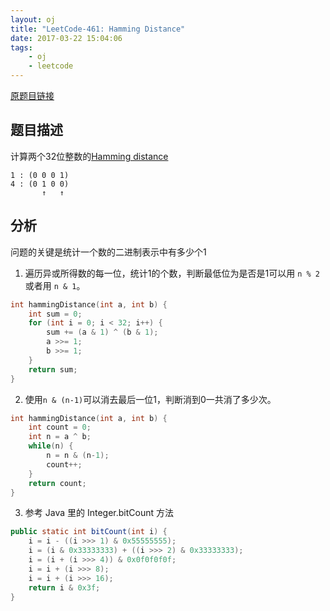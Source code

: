 ```yaml
---
layout: oj
title: "LeetCode-461: Hamming Distance"
date: 2017-03-22 15:04:06
tags:
    - oj
    - leetcode
---
```


[原题目链接](https://leetcode.com/problems/hamming-distance/#/description)

## 题目描述
计算两个32位整数的[Hamming distance](https://en.wikipedia.org/wiki/Hamming_distance)
```
1 : (0 0 0 1)
4 : (0 1 0 0)
       ↑   ↑
```

## 分析
问题的关键是统计一个数的二进制表示中有多少个1
1. 遍历异或所得数的每一位，统计1的个数，判断最低位为是否是1可以用 `n % 2` 或者用 `n & 1`。
```c
int hammingDistance(int a, int b) {
    int sum = 0;
	for (int i = 0; i < 32; i++) {
		sum += (a & 1) ^ (b & 1);
		a >>= 1;
		b >>= 1;
	}
	return sum;
}
```
2. 使用`n & (n-1)`可以消去最后一位1，判断消到0一共消了多少次。
```c
int hammingDistance(int a, int b) {
	int count = 0;
	int n = a ^ b;
	while(n) {
		n = n & (n-1);
		count++;
	}
	return count;
}
```
3. 参考 Java 里的 Integer.bitCount 方法
```java
public static int bitCount(int i) {
    i = i - ((i >>> 1) & 0x55555555);
    i = (i & 0x33333333) + ((i >>> 2) & 0x33333333);
    i = (i + (i >>> 4)) & 0x0f0f0f0f;
    i = i + (i >>> 8);
    i = i + (i >>> 16);
    return i & 0x3f;
}
```
